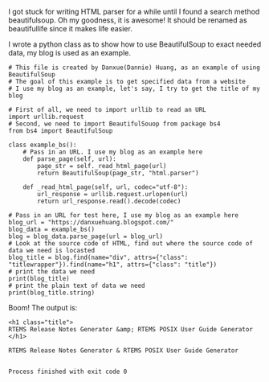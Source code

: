 I got stuck for writing HTML parser for a while until I found a search method beautifulsoup. Oh my goodness, it is awesome! It should be renamed as beautifullife since it makes life easier.

I wrote a python class as to show how to use BeautifulSoup to exact needed data, my blog is used as an example.

```
# This file is created by Danxue(Dannie) Huang, as an example of using BeautifulSoup
# The goal of this example is to get specified data from a website
# I use my blog as an example, let's say, I try to get the title of my blog

# First of all, we need to import urllib to read an URL
import urllib.request
# Second, we need to import BeautifulSouop from package bs4
from bs4 import BeautifulSoup

class example_bs():
    # Pass in an URL. I use my blog as an example here
    def parse_page(self, url):
        page_str = self._read_html_page(url)
        return BeautifulSoup(page_str, "html.parser")

    def _read_html_page(self, url, codec="utf-8"):
        url_response = urllib.request.urlopen(url)
        return url_response.read().decode(codec)

# Pass in an URL for test here, I use my blog as an example here
blog_url = "https://danxuehuang.blogspot.com/"
blog_data = example_bs()
blog = blog_data.parse_page(url = blog_url)
# Look at the source code of HTML, find out where the source code of data we need is locasted
blog_title = blog.find(name="div", attrs={"class": "titlewrapper"}).find(name="h1", attrs={"class": "title"})
# print the data we need
print(blog_title)
# print the plain text of data we need
print(blog_title.string)
```

Boom! The output is:
```
<h1 class="title">
RTEMS Release Notes Generator &amp; RTEMS POSIX User Guide Generator
</h1>

RTEMS Release Notes Generator & RTEMS POSIX User Guide Generator


Process finished with exit code 0

```
